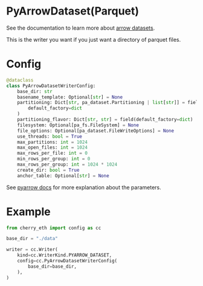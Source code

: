 # PyArrowDataset(Parquet)

See the documentation to learn more about [arrow datasets](https://arrow.apache.org/docs/python/dataset.html).

This is the writer you want if you just want a directory of parquet files.

# Config

```python
@dataclass
class PyArrowDatasetWriterConfig:
    base_dir: str
    basename_template: Optional[str] = None
    partitioning: Dict[str, pa_dataset.Partitioning | list[str]] = field(
        default_factory=dict
    )
    partitioning_flavor: Dict[str, str] = field(default_factory=dict)
    filesystem: Optional[pa_fs.FileSystem] = None
    file_options: Optional[pa_dataset.FileWriteOptions] = None
    use_threads: bool = True
    max_partitions: int = 1024
    max_open_files: int = 1024
    max_rows_per_file: int = 0
    min_rows_per_group: int = 0
    max_rows_per_group: int = 1024 * 1024
    create_dir: bool = True
    anchor_table: Optional[str] = None
```

See [pyarrow docs](https://arrow.apache.org/docs/python/generated/pyarrow.dataset.write_dataset.html#pyarrow.dataset.write_dataset) for more explanation about the parameters.

# Example

```python
from cherry_eth import config as cc

base_dir = "./data"

writer = cc.Writer(
    kind=cc.WriterKind.PYARROW_DATASET,
    config=cc.PyArrowDatasetWriterConfig(
        base_dir=base_dir,
    ),
)
```
